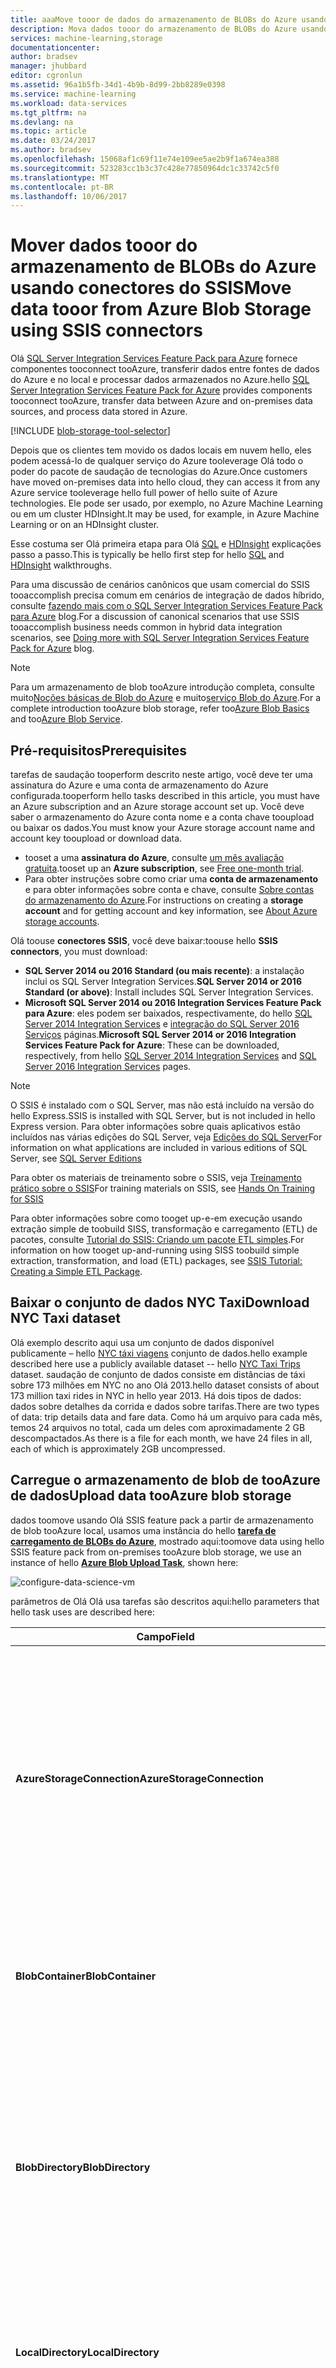 ```yaml
---
title: aaaMove tooor de dados do armazenamento de BLOBs do Azure usando conectores SSIS | Microsoft Docs
description: Mova dados tooor do armazenamento de BLOBs do Azure usando conectores do SSIS.
services: machine-learning,storage
documentationcenter: 
author: bradsev
manager: jhubbard
editor: cgronlun
ms.assetid: 96a1b5fb-34d1-4b9b-8d99-2bb8289e0398
ms.service: machine-learning
ms.workload: data-services
ms.tgt_pltfrm: na
ms.devlang: na
ms.topic: article
ms.date: 03/24/2017
ms.author: bradsev
ms.openlocfilehash: 15068af1c69f11e74e109ee5ae2b9f1a674ea388
ms.sourcegitcommit: 523283cc1b3c37c428e77850964dc1c33742c5f0
ms.translationtype: MT
ms.contentlocale: pt-BR
ms.lasthandoff: 10/06/2017
---
```

# <a name="move-data-tooor-from-azure-blob-storage-using-ssis-connectors"></a><span data-ttu-id="5f92b-103">Mover dados tooor do armazenamento de BLOBs do Azure usando conectores do SSIS</span><span class="sxs-lookup"><span data-stu-id="5f92b-103">Move data tooor from Azure Blob Storage using SSIS connectors</span></span>
<span data-ttu-id="5f92b-104">Olá [SQL Server Integration Services Feature Pack para Azure](https://msdn.microsoft.com/library/mt146770.aspx) fornece componentes tooconnect tooAzure, transferir dados entre fontes de dados do Azure e no local e processar dados armazenados no Azure.</span><span class="sxs-lookup"><span data-stu-id="5f92b-104">hello [SQL Server Integration Services Feature Pack for Azure](https://msdn.microsoft.com/library/mt146770.aspx) provides components tooconnect tooAzure, transfer data between Azure and on-premises data sources, and process data stored in Azure.</span></span>

[!INCLUDE [blob-storage-tool-selector](../../includes/machine-learning-blob-storage-tool-selector.md)]

<span data-ttu-id="5f92b-105">Depois que os clientes tem movido os dados locais em nuvem hello, eles podem acessá-lo de qualquer serviço do Azure tooleverage Olá todo o poder do pacote de saudação de tecnologias do Azure.</span><span class="sxs-lookup"><span data-stu-id="5f92b-105">Once customers have moved on-premises data into hello cloud, they can access it from any Azure service tooleverage hello full power of hello suite of Azure technologies.</span></span> <span data-ttu-id="5f92b-106">Ele pode ser usado, por exemplo, no Azure Machine Learning ou em um cluster HDInsight.</span><span class="sxs-lookup"><span data-stu-id="5f92b-106">It may be used, for example, in Azure Machine Learning or on an HDInsight cluster.</span></span>

<span data-ttu-id="5f92b-107">Esse costuma ser Olá primeira etapa para Olá [SQL](machine-learning-data-science-process-sql-walkthrough.md) e [HDInsight](machine-learning-data-science-process-hive-walkthrough.md) explicações passo a passo.</span><span class="sxs-lookup"><span data-stu-id="5f92b-107">This is typically be hello first step for hello [SQL](machine-learning-data-science-process-sql-walkthrough.md) and [HDInsight](machine-learning-data-science-process-hive-walkthrough.md) walkthroughs.</span></span>

<span data-ttu-id="5f92b-108">Para uma discussão de cenários canônicos que usam comercial do SSIS tooaccomplish precisa comum em cenários de integração de dados híbrido, consulte [fazendo mais com o SQL Server Integration Services Feature Pack para Azure](http://blogs.msdn.com/b/ssis/archive/2015/06/25/doing-more-with-sql-server-integration-services-feature-pack-for-azure.aspx) blog.</span><span class="sxs-lookup"><span data-stu-id="5f92b-108">For a discussion of canonical scenarios that use SSIS tooaccomplish business needs common in hybrid data integration scenarios, see [Doing more with SQL Server Integration Services Feature Pack for Azure](http://blogs.msdn.com/b/ssis/archive/2015/06/25/doing-more-with-sql-server-integration-services-feature-pack-for-azure.aspx) blog.</span></span>

> [!NOTE]
> <span data-ttu-id="5f92b-109">Para um armazenamento de blob tooAzure introdução completa, consulte muito[Noções básicas de Blob do Azure](../storage/blobs/storage-dotnet-how-to-use-blobs.md) e muito[serviço Blob do Azure](https://msdn.microsoft.com/library/azure/dd179376.aspx).</span><span class="sxs-lookup"><span data-stu-id="5f92b-109">For a complete introduction tooAzure blob storage, refer too[Azure Blob Basics](../storage/blobs/storage-dotnet-how-to-use-blobs.md) and too[Azure Blob Service](https://msdn.microsoft.com/library/azure/dd179376.aspx).</span></span>
> 
> 

## <a name="prerequisites"></a><span data-ttu-id="5f92b-110">Pré-requisitos</span><span class="sxs-lookup"><span data-stu-id="5f92b-110">Prerequisites</span></span>
<span data-ttu-id="5f92b-111">tarefas de saudação tooperform descrito neste artigo, você deve ter uma assinatura do Azure e uma conta de armazenamento do Azure configurada.</span><span class="sxs-lookup"><span data-stu-id="5f92b-111">tooperform hello tasks described in this article, you must have an Azure subscription and an Azure storage account set up.</span></span> <span data-ttu-id="5f92b-112">Você deve saber o armazenamento do Azure conta nome e a conta chave tooupload ou baixar os dados.</span><span class="sxs-lookup"><span data-stu-id="5f92b-112">You must know your Azure storage account name and account key tooupload or download data.</span></span>

* <span data-ttu-id="5f92b-113">tooset a uma **assinatura do Azure**, consulte [um mês avaliação gratuita](https://azure.microsoft.com/pricing/free-trial/).</span><span class="sxs-lookup"><span data-stu-id="5f92b-113">tooset up an **Azure subscription**, see [Free one-month trial](https://azure.microsoft.com/pricing/free-trial/).</span></span>
* <span data-ttu-id="5f92b-114">Para obter instruções sobre como criar uma **conta de armazenamento** e para obter informações sobre conta e chave, consulte [Sobre contas do armazenamento do Azure](../storage/common/storage-create-storage-account.md).</span><span class="sxs-lookup"><span data-stu-id="5f92b-114">For instructions on creating a **storage account** and for getting account and key information, see [About Azure storage accounts](../storage/common/storage-create-storage-account.md).</span></span>

<span data-ttu-id="5f92b-115">Olá toouse **conectores SSIS**, você deve baixar:</span><span class="sxs-lookup"><span data-stu-id="5f92b-115">toouse hello **SSIS connectors**, you must download:</span></span>

* <span data-ttu-id="5f92b-116">**SQL Server 2014 ou 2016 Standard (ou mais recente)**: a instalação inclui os SQL Server Integration Services.</span><span class="sxs-lookup"><span data-stu-id="5f92b-116">**SQL Server 2014 or 2016 Standard (or above)**: Install includes SQL Server Integration Services.</span></span>
* <span data-ttu-id="5f92b-117">**Microsoft SQL Server 2014 ou 2016 Integration Services Feature Pack para Azure**: eles podem ser baixados, respectivamente, do hello [SQL Server 2014 Integration Services](http://www.microsoft.com/download/details.aspx?id=47366) e [integração do SQL Server 2016 Serviços](https://www.microsoft.com/download/details.aspx?id=49492) páginas.</span><span class="sxs-lookup"><span data-stu-id="5f92b-117">**Microsoft SQL Server 2014 or 2016 Integration Services Feature Pack for Azure**: These can be downloaded, respectively, from hello [SQL Server 2014 Integration Services](http://www.microsoft.com/download/details.aspx?id=47366) and [SQL Server 2016 Integration Services](https://www.microsoft.com/download/details.aspx?id=49492) pages.</span></span>

> [!NOTE]
> <span data-ttu-id="5f92b-118">O SSIS é instalado com o SQL Server, mas não está incluído na versão do hello Express.</span><span class="sxs-lookup"><span data-stu-id="5f92b-118">SSIS is installed with SQL Server, but is not included in hello Express version.</span></span> <span data-ttu-id="5f92b-119">Para obter informações sobre quais aplicativos estão incluídos nas várias edições do SQL Server, veja [Edições do SQL Server](http://www.microsoft.com/en-us/server-cloud/products/sql-server-editions/)</span><span class="sxs-lookup"><span data-stu-id="5f92b-119">For information on what applications are included in various editions of SQL Server, see [SQL Server Editions](http://www.microsoft.com/en-us/server-cloud/products/sql-server-editions/)</span></span>
> 
> 

<span data-ttu-id="5f92b-120">Para obter os materiais de treinamento sobre o SSIS, veja [Treinamento prático sobre o SSIS](http://www.microsoft.com/download/details.aspx?id=20766)</span><span class="sxs-lookup"><span data-stu-id="5f92b-120">For training materials on SSIS, see [Hands On Training for SSIS](http://www.microsoft.com/download/details.aspx?id=20766)</span></span>

<span data-ttu-id="5f92b-121">Para obter informações sobre como tooget up-e-em execução usando extração simple de toobuild SISS, transformação e carregamento (ETL) de pacotes, consulte [Tutorial do SSIS: Criando um pacote ETL simples](https://msdn.microsoft.com/library/ms169917.aspx).</span><span class="sxs-lookup"><span data-stu-id="5f92b-121">For information on how tooget up-and-running using SISS toobuild simple extraction, transformation, and load (ETL) packages, see [SSIS Tutorial: Creating a Simple ETL Package](https://msdn.microsoft.com/library/ms169917.aspx).</span></span>

## <a name="download-nyc-taxi-dataset"></a><span data-ttu-id="5f92b-122">Baixar o conjunto de dados NYC Taxi</span><span class="sxs-lookup"><span data-stu-id="5f92b-122">Download NYC Taxi dataset</span></span>
<span data-ttu-id="5f92b-123">Olá exemplo descrito aqui usa um conjunto de dados disponível publicamente – hello [NYC táxi viagens](http://www.andresmh.com/nyctaxitrips/) conjunto de dados.</span><span class="sxs-lookup"><span data-stu-id="5f92b-123">hello example described here use a publicly available dataset -- hello [NYC Taxi Trips](http://www.andresmh.com/nyctaxitrips/) dataset.</span></span> <span data-ttu-id="5f92b-124">saudação de conjunto de dados consiste em distâncias de táxi sobre 173 milhões em NYC no ano Olá 2013.</span><span class="sxs-lookup"><span data-stu-id="5f92b-124">hello dataset consists of about 173 million taxi rides in NYC in hello year 2013.</span></span> <span data-ttu-id="5f92b-125">Há dois tipos de dados: dados sobre detalhes da corrida e dados sobre tarifas.</span><span class="sxs-lookup"><span data-stu-id="5f92b-125">There are two types of data: trip details data and fare data.</span></span> <span data-ttu-id="5f92b-126">Como há um arquivo para cada mês, temos 24 arquivos no total, cada um deles com aproximadamente 2 GB descompactados.</span><span class="sxs-lookup"><span data-stu-id="5f92b-126">As there is a file for each month, we have 24 files in all, each of which is approximately 2GB uncompressed.</span></span>

## <a name="upload-data-tooazure-blob-storage"></a><span data-ttu-id="5f92b-127">Carregue o armazenamento de blob de tooAzure de dados</span><span class="sxs-lookup"><span data-stu-id="5f92b-127">Upload data tooAzure blob storage</span></span>
<span data-ttu-id="5f92b-128">dados toomove usando Olá SSIS feature pack a partir de armazenamento de blob tooAzure local, usamos uma instância do hello [ **tarefa de carregamento de BLOBs do Azure**](https://msdn.microsoft.com/library/mt146776.aspx), mostrado aqui:</span><span class="sxs-lookup"><span data-stu-id="5f92b-128">toomove data using hello SSIS feature pack from on-premises tooAzure blob storage, we use an instance of hello [**Azure Blob Upload Task**](https://msdn.microsoft.com/library/mt146776.aspx), shown here:</span></span>

![configure-data-science-vm](./media/machine-learning-data-science-move-data-to-azure-blob-using-ssis/ssis-azure-blob-upload-task.png)

<span data-ttu-id="5f92b-130">parâmetros de Olá Olá usa tarefas são descritos aqui:</span><span class="sxs-lookup"><span data-stu-id="5f92b-130">hello parameters that hello task uses are described here:</span></span>

| <span data-ttu-id="5f92b-131">Campo</span><span class="sxs-lookup"><span data-stu-id="5f92b-131">Field</span></span> | <span data-ttu-id="5f92b-132">Descrição</span><span class="sxs-lookup"><span data-stu-id="5f92b-132">Description</span></span> |
| --- | --- |
| <span data-ttu-id="5f92b-133">**AzureStorageConnection**</span><span class="sxs-lookup"><span data-stu-id="5f92b-133">**AzureStorageConnection**</span></span> |<span data-ttu-id="5f92b-134">Especifica um Gerenciador de Conexão de armazenamento do Azure existente ou cria um novo que refere-se a conta de armazenamento do Azure tooan que aponte os arquivos de blob Olá toowhere estão hospedados.</span><span class="sxs-lookup"><span data-stu-id="5f92b-134">Specifies an existing Azure Storage Connection Manager or creates a new one that refers tooan Azure storage account that points toowhere hello blob files are hosted.</span></span> |
| <span data-ttu-id="5f92b-135">**BlobContainer**</span><span class="sxs-lookup"><span data-stu-id="5f92b-135">**BlobContainer**</span></span> |<span data-ttu-id="5f92b-136">Especifica o nome de Olá Olá do contêiner de blob que mantêm arquivos Olá carregado como blobs.</span><span class="sxs-lookup"><span data-stu-id="5f92b-136">Specifies hello name of hello blob container that hold hello uploaded files as blobs.</span></span> |
| <span data-ttu-id="5f92b-137">**BlobDirectory**</span><span class="sxs-lookup"><span data-stu-id="5f92b-137">**BlobDirectory**</span></span> |<span data-ttu-id="5f92b-138">Especifica o diretório de blob Olá onde o arquivo carregado Olá é armazenado como um blob de bloco.</span><span class="sxs-lookup"><span data-stu-id="5f92b-138">Specifies hello blob directory where hello uploaded file is stored as a block blob.</span></span> <span data-ttu-id="5f92b-139">diretório de blob de saudação é uma estrutura hierárquica virtual.</span><span class="sxs-lookup"><span data-stu-id="5f92b-139">hello blob directory is a virtual hierarchical structure.</span></span> <span data-ttu-id="5f92b-140">Se já existir um blob hello, it ia substituído.</span><span class="sxs-lookup"><span data-stu-id="5f92b-140">If hello blob already exists, it ia replaced.</span></span> |
| <span data-ttu-id="5f92b-141">**LocalDirectory**</span><span class="sxs-lookup"><span data-stu-id="5f92b-141">**LocalDirectory**</span></span> |<span data-ttu-id="5f92b-142">Especifica o diretório de local de saudação que contém a saudação arquivos toobe carregado.</span><span class="sxs-lookup"><span data-stu-id="5f92b-142">Specifies hello local directory that contains hello files toobe uploaded.</span></span> |
| <span data-ttu-id="5f92b-143">**FileName**</span><span class="sxs-lookup"><span data-stu-id="5f92b-143">**FileName**</span></span> |<span data-ttu-id="5f92b-144">Especifica um arquivos de tooselect de filtro de nome com padrão de nome especificado da saudação.</span><span class="sxs-lookup"><span data-stu-id="5f92b-144">Specifies a name filter tooselect files with hello specified name pattern.</span></span> <span data-ttu-id="5f92b-145">Por exemplo, MySheet\*.xls\* inclui arquivos como MySheet001.xls e MySheetABC.xlsx</span><span class="sxs-lookup"><span data-stu-id="5f92b-145">For example, MySheet\*.xls\* includes files such as MySheet001.xls and MySheetABC.xlsx</span></span> |
| <span data-ttu-id="5f92b-146">**TimeRangeFrom/TimeRangeTo**</span><span class="sxs-lookup"><span data-stu-id="5f92b-146">**TimeRangeFrom/TimeRangeTo**</span></span> |<span data-ttu-id="5f92b-147">Especifica um filtro de intervalo de tempo.</span><span class="sxs-lookup"><span data-stu-id="5f92b-147">Specifies a time range filter.</span></span> <span data-ttu-id="5f92b-148">Os arquivos modificados após *TimeRangeFrom* e antes de *TimeRangeTo* são incluídos.</span><span class="sxs-lookup"><span data-stu-id="5f92b-148">Files modified after *TimeRangeFrom* and before *TimeRangeTo* are included.</span></span> |

> [!NOTE]
> <span data-ttu-id="5f92b-149">Olá **AzureStorageConnection** credenciais necessário toobe correto e hello **BlobContainer** devem existir antes de tentar a transferência de saudação.</span><span class="sxs-lookup"><span data-stu-id="5f92b-149">hello **AzureStorageConnection** credentials need toobe correct and hello **BlobContainer** must exist before hello transfer is attempted.</span></span>
> 
> 

## <a name="download-data-from-azure-blob-storage"></a><span data-ttu-id="5f92b-150">Baixar dados do armazenamento de blob do Azure</span><span class="sxs-lookup"><span data-stu-id="5f92b-150">Download data from Azure blob storage</span></span>
<span data-ttu-id="5f92b-151">dados de toodownload do armazenamento de tooon local de armazenamento de BLOBs do Azure com o SSIS, use uma instância do hello [tarefa de carregamento de BLOBs do Azure](https://msdn.microsoft.com/library/mt146779.aspx).</span><span class="sxs-lookup"><span data-stu-id="5f92b-151">toodownload data from Azure blob storage tooon-premises storage with SSIS, use an instance of hello [Azure Blob Upload Task](https://msdn.microsoft.com/library/mt146779.aspx).</span></span>

## <a name="more-advanced-ssis-azure-scenarios"></a><span data-ttu-id="5f92b-152">Cenários mais avançados de SSIS-Azure</span><span class="sxs-lookup"><span data-stu-id="5f92b-152">More advanced SSIS-Azure scenarios</span></span>
<span data-ttu-id="5f92b-153">feature pack do SSIS Olá permite mais complexa toobe fluxos tratada por tarefas de empacotamento juntos.</span><span class="sxs-lookup"><span data-stu-id="5f92b-153">hello SSIS feature pack allows for more complex flows toobe handled by packaging tasks together.</span></span> <span data-ttu-id="5f92b-154">Por exemplo, Olá blob foi de feed de dados diretamente em um cluster HDInsight, cuja saída foi possível baixar o blob tooa voltar e, em seguida, armazenamento tooon local.</span><span class="sxs-lookup"><span data-stu-id="5f92b-154">For example, hello blob data could feed directly into an HDInsight cluster, whose output could be downloaded back tooa blob and then tooon-premises storage.</span></span> <span data-ttu-id="5f92b-155">O SSIS pode executar trabalhos de Hive e Pig em um cluster HDInsight usando conectores adicionais do SSIS:</span><span class="sxs-lookup"><span data-stu-id="5f92b-155">SSIS can run Hive and Pig jobs on an HDInsight cluster using additional SSIS connectors:</span></span>

* <span data-ttu-id="5f92b-156">toorun de cluster com o SSIS, use um script do Hive em um Azure HDInsight [tarefa Hive](https://msdn.microsoft.com/library/mt146771.aspx).</span><span class="sxs-lookup"><span data-stu-id="5f92b-156">toorun a Hive script on an Azure HDInsight cluster with SSIS, use [Azure HDInsight Hive Task](https://msdn.microsoft.com/library/mt146771.aspx).</span></span>
* <span data-ttu-id="5f92b-157">toorun de cluster com o SSIS, use um script do Pig em um Azure HDInsight [tarefa de Pig de HDInsight do Azure](https://msdn.microsoft.com/library/mt146781.aspx).</span><span class="sxs-lookup"><span data-stu-id="5f92b-157">toorun a Pig script on an Azure HDInsight cluster with SSIS, use [Azure HDInsight Pig Task](https://msdn.microsoft.com/library/mt146781.aspx).</span></span>

